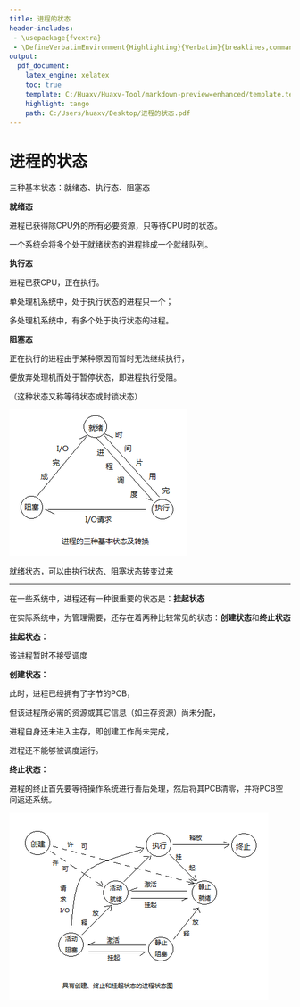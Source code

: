 ```yaml
---
title: 进程的状态
header-includes:
 - \usepackage{fvextra}
 - \DefineVerbatimEnvironment{Highlighting}{Verbatim}{breaklines,commandchars=\\\{\}}
output:
  pdf_document:
    latex_engine: xelatex
    toc: true
    template: C:/Huaxv/Huaxv-Tool/markdown-preview=enhanced/template.tex
    highlight: tango
    path: C:/Users/huaxv/Desktop/进程的状态.pdf
---
```


# 进程的状态

三种基本状态：就绪态、执行态、阻塞态

**就绪态**

进程已获得除CPU外的所有必要资源，只等待CPU时的状态。

一个系统会将多个处于就绪状态的进程排成一个就绪队列。

**执行态**

进程已获CPU，正在执行。

单处理机系统中，处于执行状态的进程只一个；

多处理机系统中，有多个处于执行状态的进程。

**阻塞态**

正在执行的进程由于某种原因而暂时无法继续执行，

便放弃处理机而处于暂停状态，即进程执行受阻。

（这种状态又称等待状态或封锁状态）

![Snipaste_2023-12-20_18-53-16](/assets/Snipaste_2023-12-20_18-53-16.png)

就绪状态，可以由执行状态、阻塞状态转变过来

---

在一些系统中，进程还有一种很重要的状态是：**挂起状态**

在实际系统中，为管理需要，还存在着两种比较常见的状态：**创建状态**和**终止状态**

**挂起状态：**

该进程暂时不接受调度

**创建状态：**

此时，进程已经拥有了字节的PCB，

但该进程所必需的资源或其它信息（如主存资源）尚未分配，

进程自身还未进入主存，即创建工作尚未完成，

进程还不能够被调度运行。

**终止状态：**

进程的终止首先要等待操作系统进行善后处理，然后将其PCB清零，并将PCB空间返还系统。

![Snipaste_2023-12-20_18-54-58](/assets/Snipaste_2023-12-20_18-54-58.png)

